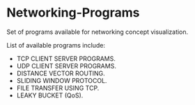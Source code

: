 # Networking-Programs
Set of programs available for networking concept visualization.

List of available programs include:
+ TCP CLIENT SERVER PROGRAMS.
+ UDP CLIENT SERVER PROGRAMS.
+ DISTANCE VECTOR ROUTING.
+ SLIDING WINDOW PROTOCOL.
+ FILE TRANSFER USING TCP.
+ LEAKY BUCKET (QoS).
